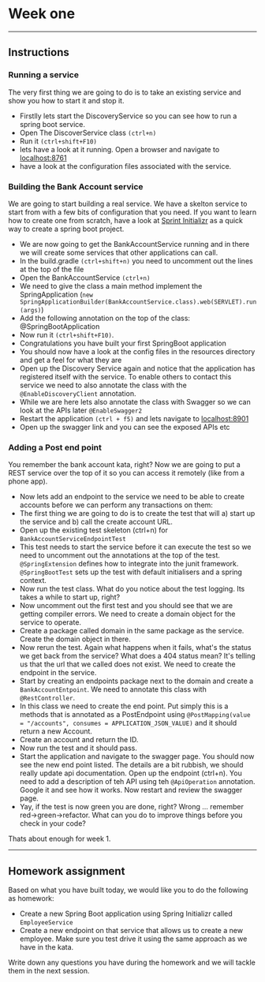 # Week one

----
## Instructions

### **Running a service**

The very first thing we are going to do is to take an existing service and show you how to start it and stop it.

* Firstlly lets start the DiscoveryService so you can see how to run a spring boot service.
* Open The DiscoverService class `(ctrl+n)`
* Run it `(ctrl+shift+F10)`
* lets have a look at it running.  Open a browser and navigate to [localhost:8761](http://localhost:8761)
* have a look at the configuration files associated with the service.
    
### **Building the Bank Account service**

We are going to start building a real service.  We have a skelton service to start from with a few bits of configuration that you need.  If you want to learn how to create one from scratch, have a look at [Sprint Initializr](https://start.spring.io/) as a quick way to create a spring boot project.

* We are now going to get the BankAccountService running and in there we will create some services that other applications can call.
* In the build.gradle `(ctrl+shift+n)` you need to uncomment out the lines at the top of the file
* Open the BankAccountService `(ctrl+n)`
* We need to give the class a main method implement the SpringApplication (`new SpringApplicationBuilder(BankAccountService.class).web(SERVLET).run(args)`)
* Add the following annotation on the top of the class: @SpringBootApplication
* Now run it `(ctrl+shift+F10)`.
* Congratulations you have built your first SpringBoot application
* You should now have a look at the config files in the resources directory and get a feel for what they are
* Open up the Discovery Service again and notice that the application has registered itself with the service.  To enable others to contact this service we need to also annotate the class with the `@EnableDiscoveryClient` annotation.
* While we are here lets also annotate the class with Swagger so we can look at the APIs later `@EnableSwagger2`
* Restart the application `(ctrl + f5)` and lets navigate to [localhost:8901](http://localhost:8901)
* Open up the swagger link and you can see the exposed APIs etc

### **Adding a Post end point**

You remember the bank account kata, right?  Now we are going to put a REST service over the top of it so you can access it remotely (like from a phone app).

* Now lets add an endpoint to the service we need to be able to create accounts before we can perform any transactions on them:
* The first thing we are going to do is to create the test that will a) start up the service and b) call the create account URL.
* Open up the existing test skeleton (ctrl+n) for `BankAccountServiceEndpointTest`
* This test needs to start the service before it can execute the test so we need to uncomment out the annotations at the top of the test.  `@SpringExtension` defines how to integrate into the junit framework.  `@SpringBootTest` sets up the test with default initialisers and a spring context.
* Now run the test class.  What do you notice about the test logging.  Its takes a while to start up, right?
* Now uncomment out the first test and you should see that we are getting compiler errors.  We need to create a domain object for the service to operate.
* Create a package called domain in the same package as the service.  Create the domain object in there.
* Now rerun the test.  Again what happens when it fails, what's the status we get back from the service? What does a 404 status mean?  It's telling us that the url that we called does not exist.  We need to create the endpoint in the service.
* Start by creating an endpoints package next to the domain and create a `BankAccountEntpoint`.  We need to annotate this class with `@RestController`.
* In this class we need to create the end point.  Put simply this is a methods that is annotated as a PostEndpoint using `@PostMapping(value = "/accounts", consumes = APPLICATION_JSON_VALUE)` and it should return a new Account.
* Create an account and return the ID.
* Now run the test and it should pass.
* Start the application and navigate to the swagger page.  You should  now see the new end point listed.  The details are a bit rubbish, we should really update api documentation.  Open up the endpoint (ctrl+n).  You need to add a description of teh API using teh `@ApiOperation` annotation.  Google it and see how it works.  Now restart and review the swagger page.
* Yay, if the test is now green you are done, right?  Wrong ... remember red->green->refactor.  What can you do to improve things before you check in your code?

Thats about enough for week 1.

----
## Homework assignment
Based on what you have built today, we would like you to do the following as homework:

* Create a new Spring Boot application using Spring Initializr called `EmployeeService`
* Create a new endpoint on that service that allows us to create a new employee.  Make sure you test drive it using the same approach as we have in the kata.

Write down any questions you have during the homework and we will tackle them in the next session.

